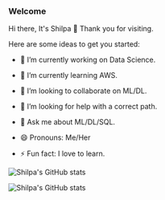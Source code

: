 ### Welcome 
Hi there, It's Shilpa 👋
Thank you for visiting.


Here are some ideas to get you started:

- 🔭 I’m currently working on Data Science.
- 🌱 I’m currently learning AWS.
- 👯 I’m looking to collaborate on ML/DL.
- 🤔 I’m looking for help with a correct path.
- 💬 Ask me about ML/DL/SQL.

- 😄 Pronouns: Me/Her
- ⚡ Fun fact: I love to learn.



![Shilpa's GitHub stats](https://github-readme-stats.vercel.app/api?username=shi-star&count_private=true)



![Shilpa's GitHub stats](https://github-readme-stats.vercel.app/api?username=shi-star&show_icons=true&theme=merko)


